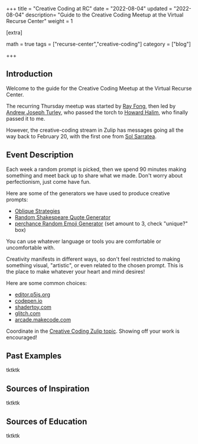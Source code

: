 +++
title = "Creative Coding at RC"
date = "2022-08-04"
updated = "2022-08-04"
description= "Guide to the Creative Coding Meetup at the Virtual Recurse Center"
weight = 1

[extra]

math = true
tags = ["recurse-center","creative-coding"]
category = ["blog"]

+++
## Introduction

Welcome to the guide for the Creative Coding Meetup at the Virtual Recurse Center.

<!--more-->
The recurring Thursday meetup was started by [Ray Fong](http://rfong.github.io/), then led by [Andrew Joseph Turley](https://github.com/aturley), who passed the torch to [Howard Halim](https://github.com/Plasma-Vortex), who finally passed it to me.


However, the creative-coding stream in Zulip has messages going all the way back to February 20, with the first one from [Sol Sarratea](https://solsarratea.world/).

## Event Description

Each week a random prompt is picked, then we spend 90 minutes making something and meet back up to share what we made. Don't worry about perfectionism, just come have fun.

Here are some of the generators we have used to produce creative prompts:

- [Oblique Strategies](http://stoney.sb.org/eno/oblique.html)
- [Random Shakespeare Quote Generator](https://codepen.io/jacob4/full/EVqeWM)
- [perchance Random Emoji Generator](https://perchance.org/emoji) (set amount to 3, check "unique?" box)

You can use whatever language or tools you are comfortable or uncomfortable with.

Creativity manifests in different ways, so don't feel restricted to making something visual, "artistic", or even related to the chosen prompt. This is the place to make whatever your heart and mind desires!

Here are some common choices:

- [editor.p5js.org](https://editor.p5js.org/)
- [codepen.io](https://codepen.io/)
- [shadertoy.com](https://www.shadertoy.com/)
- [glitch.com](https://glitch.com/)
- [arcade.makecode.com](https://arcade.makecode.com/)

Coordinate in the [Creative Coding Zulip topic](https://recurse.zulipchat.com/#narrow/stream/19042-397-Bridge/topic/Creative.20Coding.20Meetup).
Showing off your work is encouraged!

## Past Examples

tktktk

## Sources of Inspiration

tktktk

## Sources of Education

tktktk
